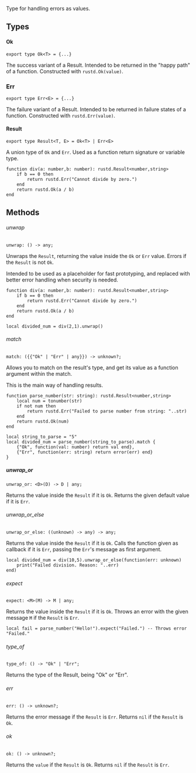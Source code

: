 Type for handling errors as values.
## Types
#### Ok
```luau
export type Ok<T> = {...}
```
The success variant of a Result. Intended to be returned in the "happy path" of a function.
Constructed with `rustd.Ok(value)`.
### Err

```luau
export type Err<E> = {...}
```
The failure variant of a Result. Intended to be returned in failure states of a function.
Constructed with `rustd.Err(value)`.
#### Result
```luau
export type Result<T, E> = Ok<T> | Err<E>
```
A union type of `Ok` and `Err`. Used as a function return signature or variable type.

```luau
function div(a: number,b: number): rustd.Result<number,string>
	if b == 0 then
		return rustd.Err("Cannot divide by zero.")
	end
	return rustd.Ok(a / b)
end
```

## Methods
###### unwrap
```luau
unwrap: () -> any;
```
Unwraps the `Result`, returning the value inside the `Ok` or `Err` value.
Errors if the `Result` is not `Ok`.

Intended to be used as a placeholder for fast prototyping, and replaced with better error handling when security is needed.
```luau
function div(a: number,b: number): rustd.Result<number,string>
	if b == 0 then
		return rustd.Err("Cannot divide by zero.")
	end
	return rustd.Ok(a / b)
end

local divided_num = div(2,1).unwrap()
```

###### match
```luau
match: ({{"Ok" | "Err" | any}}) -> unknown?; 
```
Allows you to match on the result's type, and get its value as a function argument within the match.


This is the main way of handling results.
```luau
function parse_number(str: string): rustd.Result<number,string>
	local num = tonumber(str)
	if not num then
		return rustd.Err("Failed to parse number from string: "..str)
	end
	return rustd.Ok(num)
end

local string_to_parse = "5"
local divided_num = parse_number(string_to_parse).match {
	{"Ok", function(val: number) return val end},
	{"Err", function(err: string) return error(err) end}
}
```

##### unwrap_or
```luau
unwrap_or: <D>(D) -> D | any;
```
Returns the value inside the `Result` if it is `Ok`.
Returns the given default value if it is `Err`.

###### unwrap_or_else
```luau
unwrap_or_else: ((unknown) -> any) -> any;
```
Returns the value inside the `Result` if it is `Ok`.
Calls the function given as callback if it is `Err`, passing the `Err`'s message as first argument.
```luau
local divided_num = div(10,5).unwrap_or_else(function(err: unknown)
	print("Failed division. Reason: "..err)
end)
```
###### expect
```luau
expect: <M>(M) -> M | any;
```
Returns the value inside the `Result` if it is `Ok`.
Throws an error with the given message `M` if the `Result` is `Err`.
```luau
local fail = parse_number("Hello!").expect("Failed.") -- Throws error "Failed."
```
###### type_of
```luau
type_of: () -> "Ok" | "Err";
```
Returns the type of the Result, being "Ok" or "Err".

###### err
```luau
err: () -> unknown?;
```
Returns the error message if the `Result` is `Err`.
Returns `nil` if the `Result` is `Ok`.

###### ok
```luau
ok: () -> unknown?;
```
Returns the `value` if the `Result` is `Ok`.
Returns `nil` if the `Result` is `Err`.


